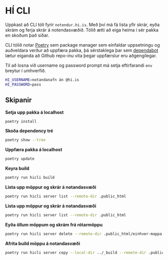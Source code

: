 # HÍ CLI
Uppkast að CLI tóli fyrir `notendur.hi.is`. Með því má fá lista yfir skrár, eyða skrám og ferja skrár á notendasvæðið. Tólið ætti að eiga heima í sér pakka en skoðum það síðar.

CLI tólið notar [Poetry](https://python-poetry.org/) sem package manager sem einfaldar uppsetningu og auðveldara verður að uppfæra pakka, þá sérstaklega þar sem [dependabot](https://dependabot.com/) lætur eiganda að Github repo-inu vita þegar uppfærslur eru aðgengilegar.


Til að losna við username og password prompt má setja eftirfarandi `env` breytur í umhverfið.

```sh
HI_USERNAME=notandanafn án @hi.is
HI_PASSWORD=pass
```


## Skipanir
**Setja upp pakka á localhost**
```sh
poetry install
```


**Skoða dependency tré**
```sh
poetry show --tree
```


**Uppfæra pakka á localhost**
```sh
poetry update
```


**Keyra build**
```sh
poetry run hicli build
```


**Lista upp möppur og skrár á notandasvæði**
```sh
poetry run hicli server list --remote-dir .public_html
```



**Lista upp möppur og skrár á notandasvæði**
```sh
poetry run hicli server list --remote-dir .public_html
```


**Eyða öllum möppum og skrám frá rótarmöppu**
```sh
poetry run hicli server delete --remote-dir .public_html/einhver-mappa
```



**Afrita build möppu á notandasvæði**
```sh
poetry run hicli server copy --local-dir ../_build --remote-dir .public_html/einhver-mappa
```